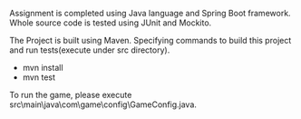 Assignment is completed using Java language and Spring Boot framework. Whole source code is tested using JUnit and Mockito.

The Project is built using Maven. Specifying commands to build this project and run tests(execute under src directory).

 - mvn install
 - mvn test

To run the game, please execute src\main\java\com\game\config\GameConfig.java.